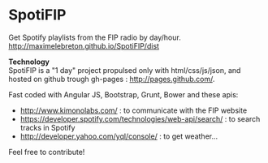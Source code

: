 SpotiFIP
========

Get Spotify playlists from the FIP radio by day/hour.  
http://maximelebreton.github.io/SpotiFIP/dist


__Technology__  
SpotiFIP is a "1 day" project propulsed only with html/css/js/json, and hosted on github trough gh-pages : http://pages.github.com/.

Fast coded with Angular JS, Bootstrap, Grunt, Bower and these apis:
* http://www.kimonolabs.com/ : to communicate with the FIP website  
* https://developer.spotify.com/technologies/web-api/search/ : to search tracks in Spotify  
* http://developer.yahoo.com/yql/console/ : to get weather... 

Feel free to contribute!
